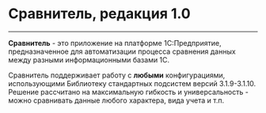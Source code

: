 # Сравнитель, редакция 1.0
---
**Сравнитель** - это приложение на платформе 1С:Предприятие, предназначенное для автоматизации процесса сравнения данных между разными информационными базами 1С.

Сравнитель поддерживает работу с **любыми** конфигурациями, использующими Библиотеку стандартных подсистем версий 3.1.9-3.1.10. Решение рассчитано на максимальную гибкость и универсальность - можно сравнивать данные любого характера, вида учета и т.п.